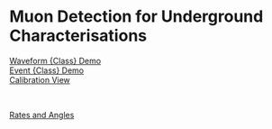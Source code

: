 # Muon Detection for Underground Characterisations 

[Waveform {Class} Demo](studies/waveform_demo.ipynb) <br />
[Event {Class} Demo](studies/event_demo.ipynb) <br />
[Calibration View](studies/calibration_view.ipynb) <br />

<br />

[Rates and Angles](studies/rates_and_angles.ipynb) <br />